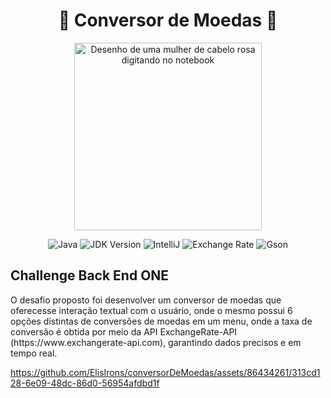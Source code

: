 <h1 align="center"> 💱 Conversor de Moedas 💱</h1>
<p align="center">
  <img src="https://github.com/ElisIrons/conversorDeMoedas/assets/86434261/9ab44067-987a-4dbe-acd7-4696e9320968" alt="Desenho de uma mulher de cabelo rosa digitando no notebook" width="300" />
</p>

<p align="center">
  <img src="https://img.shields.io/badge/Language-Java-brightgreen" alt="Java" />
  <img src="https://img.shields.io/badge/JDK-21-red" alt="JDK Version" />
  <img src="https://img.shields.io/badge/IDE-IntelliJ-purple" alt="IntelliJ"/>
  <img src="https://img.shields.io/badge/API-Exchange%20Rate-orange" alt="Exchange Rate"/>
  <img src="https://img.shields.io/badge/Gson-v2.10.1-blue" alt="Gson" />
</p>

<h2>Challenge Back End ONE</h2>
<p>O desafio proposto foi desenvolver um conversor de moedas que oferecesse interação textual com o usuário, onde o mesmo possui 6 opções
distintas de conversões de moedas em um menu, onde a taxa de conversão é obtida por meio da API ExchangeRate-API (https://www.exchangerate-api.com),  garantindo dados precisos e em tempo real.</p>




https://github.com/ElisIrons/conversorDeMoedas/assets/86434261/313cd128-6e09-48dc-86d0-56954afdbd1f


